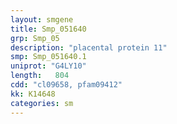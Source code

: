 ```yaml
---
layout: smgene
title: Smp_051640
grp: Smp_05
description: "placental protein 11"
smp: Smp_051640.1
uniprot: "G4LY10"
length:   804
cdd: "cl09658, pfam09412"
kk: K14648
categories: sm
---
```

